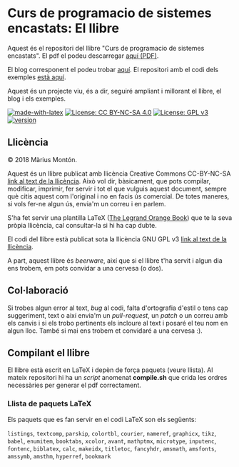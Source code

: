 # Curs de programacio de sistemes encastats: El llibre

Aquest és el repositori del llibre "Curs de programacio de sistemes encastats".  El pdf el podeu descarregar [aquí (PDF)](https://github.com/mariusmm/Llibreencastats/releases/download/1.0.1/LlibreEncastats.pdf).


El blog corresponent el podeu trobar [aquí](https://sistemesencastats.wordpress.com).
El repositori amb el codi dels exemples [està aquí](https://github.com/mariusmm/cursembedded).

Aquest és un projecte viu, és a dir, seguiré ampliant i millorant el llibre, el blog i els exemples.

[![made-with-latex](https://img.shields.io/badge/Made%20with-LaTeX-1f425f.svg)](https://www.latex-project.org/)
[![License: CC BY-NC-SA 4.0](https://img.shields.io/badge/License-CC%20BY--NC--SA%204.0-lightgrey.svg)](https://creativecommons.org/licenses/by-nc-sa/4.0/)
[![License: GPL v3](https://img.shields.io/badge/License-GPL%20v3-blue.svg)](https://www.gnu.org/licenses/gpl-3.0)
[![version](https://img.shields.io/badge/version-1.0-brightgreen.svg)](CHANGELOG.md)



## Llicència

© 2018 Màrius Montón.

Aquest és un llibre publicat amb llicència Creative Commons CC-BY-NC-SA [link al text de la llicència](https://creativecommons.org/licenses/by-nc-sa/4.0/legalcode). Això vol dir, bàsicament, que pots compilar, modificar, imprimir, fer servir i tot el que vulguis aquest document, sempre què citis aquest com l'original i no en facis ús comercial. De totes maneres, si vols fer-ne algun ús, envia'm un correu i en parlem.

S'ha fet servir una plantilla  LaTeX ([The Legrand Orange Book](https://www.latextemplates.com/template/the-legrand-orange-book)) que te la seva pròpia llicència, cal consultar-la si hi ha cap dubte.


El codi del llibre està publicat sota la llicència GNU GPL v3 [link al text de la llicència](https://www.gnu.org/licenses/gpl-3.0).

A part, aquest llibre és *beerware*, així que si el llibre t'ha servit i algun dia ens trobem, em pots convidar a una cervesa (o dos).

## Col·laboració
Si trobes algun error al text, *bug* al codi, falta d'ortografia d'estil o tens cap suggeriment, text o així envia'm un *pull-request*, un *patch* o un correu amb els canvis i si els trobo pertinents els incloure al text i posaré el teu nom en algun lloc. També si mai ens trobem et convidaré a una cervesa :).

## Compilant el llibre
El llibre està escrit en LaTeX i depèn de força paquets (veure llista). Al mateix repositori hi ha un *script* anomenat **compile.sh** que crida les ordres necessàries per generar el pdf correctament.

### Llista de paquets LaTeX
Els paquets que es fan servir en el codi LaTeX son els següents:

`listings`, `textcomp`, `parskip`, `colortbl`, `courier`, `nameref`, `graphicx`, `tikz`, `babel`, `enumitem`, `booktabs`, `xcolor`, `avant`, `mathptmx`, `microtype`, `inputenc`, `fontenc`, `biblatex`, `calc`, `makeidx`, `titletoc`, `fancyhdr`,  `amsmath`, `amsfonts`, `amssymb`, `amsthm`, `hyperref`, `bookmark`
